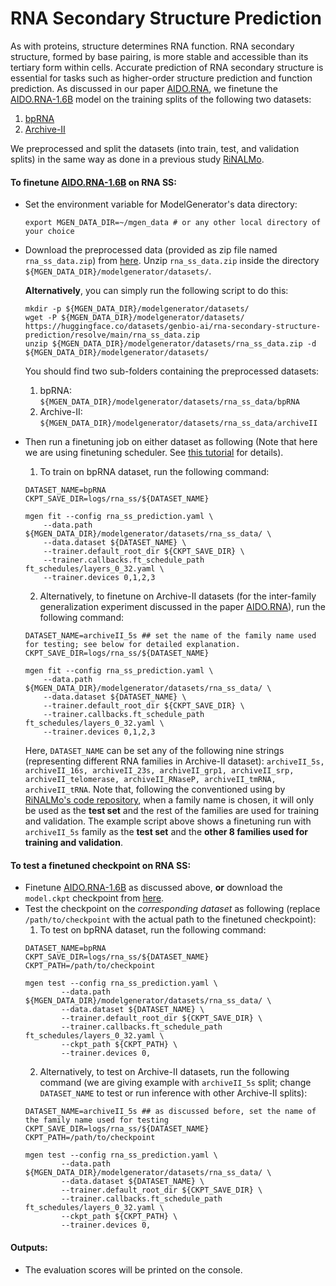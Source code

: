 # RNA Secondary Structure Prediction
As with proteins, structure determines RNA function. RNA secondary structure, formed by base pairing, is more stable and accessible than its tertiary form within cells. Accurate prediction of RNA secondary structure is essential for tasks such as higher-order structure prediction and function prediction. As discussed in our paper [AIDO.RNA](https://doi.org/10.1101/2024.11.28.625345), we finetune the [AIDO.RNA-1.6B](https://huggingface.co/genbio-ai/AIDO.RNA-1.6B) model on the training splits of the following two datasets:
1. [bpRNA](https://doi.org/10.1093/nar/gky285)
2. [Archive-II](http://www.rnajournal.org/cgi/doi/10.1261/rna.053694.115)

We preprocessed and split the datasets (into train, test, and validation splits) in the same way as done in a previous study [RiNALMo](https://doi.org/10.48550/arXiv.2403.00043). 


#### To finetune [AIDO.RNA-1.6B](https://huggingface.co/genbio-ai/AIDO.RNA-1.6B) on RNA SS:

- Set the environment variable for ModelGenerator's data directory:
    ```
    export MGEN_DATA_DIR=~/mgen_data # or any other local directory of your choice
    ```

- Download the preprocessed data (provided as zip file named `rna_ss_data.zip`) from [here](https://huggingface.co/datasets/genbio-ai/rna-secondary-structure-prediction/blob/main/rna_ss_data.zip). Unzip `rna_ss_data.zip` inside the directory `${MGEN_DATA_DIR}/modelgenerator/datasets/`. 
    
    **Alternatively**, you can simply run the following script to do this:
    ```
    mkdir -p ${MGEN_DATA_DIR}/modelgenerator/datasets/
    wget -P ${MGEN_DATA_DIR}/modelgenerator/datasets/ https://huggingface.co/datasets/genbio-ai/rna-secondary-structure-prediction/resolve/main/rna_ss_data.zip
    unzip ${MGEN_DATA_DIR}/modelgenerator/datasets/rna_ss_data.zip -d ${MGEN_DATA_DIR}/modelgenerator/datasets/
    ```
    
    You should find two sub-folders containing the preprocessed datasets:
    1. bpRNA: `${MGEN_DATA_DIR}/modelgenerator/datasets/rna_ss_data/bpRNA`
    2. Archive-II: `${MGEN_DATA_DIR}/modelgenerator/datasets/rna_ss_data/archiveII`

- Then run a finetuning job on either dataset as following (Note that here we are using finetuning scheduler. See [this tutorial](https://github.com/genbio-ai/ModelGenerator/blob/main/docs/docs/tutorials/finetuning_scheduler.md) for details).
    1. To train on bpRNA dataset, run the following command:
    ```
    DATASET_NAME=bpRNA
    CKPT_SAVE_DIR=logs/rna_ss/${DATASET_NAME}

    mgen fit --config rna_ss_prediction.yaml \
        --data.path ${MGEN_DATA_DIR}/modelgenerator/datasets/rna_ss_data/ \
        --data.dataset ${DATASET_NAME} \
        --trainer.default_root_dir ${CKPT_SAVE_DIR} \
        --trainer.callbacks.ft_schedule_path ft_schedules/layers_0_32.yaml \
        --trainer.devices 0,1,2,3
    ```
    2. Alternatively, to finetune on Archive-II datasets (for the inter-family generalization experiment discussed in the paper [AIDO.RNA](https://doi.org/10.1101/2024.11.28.625345)), run the following command:
    ```
    DATASET_NAME=archiveII_5s ## set the name of the family name used for testing; see below for detailed explanation.
    CKPT_SAVE_DIR=logs/rna_ss/${DATASET_NAME}

    mgen fit --config rna_ss_prediction.yaml \
        --data.path ${MGEN_DATA_DIR}/modelgenerator/datasets/rna_ss_data/ \
        --data.dataset ${DATASET_NAME} \
        --trainer.default_root_dir ${CKPT_SAVE_DIR} \
        --trainer.callbacks.ft_schedule_path ft_schedules/layers_0_32.yaml \
        --trainer.devices 0,1,2,3
    ```
    Here, `DATASET_NAME` can be set any of the following nine strings (representing different RNA families in Archive-II dataset): `archiveII_5s, archiveII_16s, archiveII_23s, archiveII_grp1, archiveII_srp, archiveII_telomerase, archiveII_RNaseP, archiveII_tmRNA, archiveII_tRNA`. Note that, following the conventioned using by [RiNALMo's code repository](https://github.com/lbcb-sci/RiNALMo/tree/main), when a family name is chosen, it will only be used as the **test set** and the rest of the families are used for training and validation. The example script above shows a finetuning run with `archiveII_5s` family as the **test set** and the **other 8 families used for training and validation**.

#### To test a finetuned checkpoint on RNA SS:
- Finetune [AIDO.RNA-1.6B](https://huggingface.co/genbio-ai/AIDO.RNA-1.6B) as discussed above, **or** download the `model.ckpt` checkpoint from [here](https://huggingface.co/genbio-ai/AIDO.RNA-1.6B-inv-fold).
- Test the checkpoint on the _corresponding dataset_ as following (replace `/path/to/checkpoint` with the actual path to the finetuned checkpoint):
    1. To test on bpRNA dataset, run the following command:
    ```
    DATASET_NAME=bpRNA
    CKPT_SAVE_DIR=logs/rna_ss/${DATASET_NAME}
    CKPT_PATH=/path/to/checkpoint
	
	mgen test --config rna_ss_prediction.yaml \
			--data.path ${MGEN_DATA_DIR}/modelgenerator/datasets/rna_ss_data/ \
			--data.dataset ${DATASET_NAME} \
			--trainer.default_root_dir ${CKPT_SAVE_DIR} \
			--trainer.callbacks.ft_schedule_path ft_schedules/layers_0_32.yaml \
			--ckpt_path ${CKPT_PATH} \
			--trainer.devices 0,
    ```
    2. Alternatively, to test on Archive-II datasets, run the following command (we are giving example with `archiveII_5s` split; change `DATASET_NAME` to test or run inference with other Archive-II splits):
    ```
    DATASET_NAME=archiveII_5s ## as discussed before, set the name of the family name used for testing
    CKPT_SAVE_DIR=logs/rna_ss/${DATASET_NAME}
    CKPT_PATH=/path/to/checkpoint
	
	mgen test --config rna_ss_prediction.yaml \
			--data.path ${MGEN_DATA_DIR}/modelgenerator/datasets/rna_ss_data/ \
			--data.dataset ${DATASET_NAME} \
			--trainer.default_root_dir ${CKPT_SAVE_DIR} \
			--trainer.callbacks.ft_schedule_path ft_schedules/layers_0_32.yaml \
			--ckpt_path ${CKPT_PATH} \
			--trainer.devices 0,
    ```
    
#### Outputs:
- The evaluation scores will be printed on the console.

